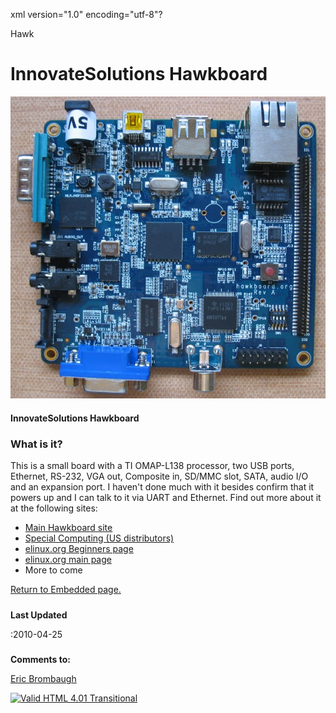 xml version="1.0" encoding="utf-8"?



Hawk




# InnovateSolutions Hawkboard


![Hawkboard](hawkboard.jpg)


#### InnovateSolutions Hawkboard


### What is it?


This is a small board with a TI OMAP-L138 processor, two USB ports, Ethernet,
RS-232, VGA out, Composite in, SD/MMC slot, SATA, audio I/O and an expansion
port. I haven't done much with it besides confirm that it powers up and I can
talk to it via UART and Ethernet. Find out more about it at the following sites:

* [Main Hawkboard site](http://hawkboard.org)
* [Special Computing (US distributors)](https://specialcomp.com/hawkboard/index.htm)
* [elinux.org Beginners page](http://elinux.org/Hawkboard/BeginnersGuide)
* [elinux.org main page](http://elinux.org/Hawkboard)
* More to come


[Return to Embedded page.](../index.html)
##### 
**Last Updated**


:2010-04-25
##### 
**Comments to:**


[Eric Brombaugh](mailto:ebrombaugh1@cox.net)

[![Valid HTML 4.01 Transitional](http://www.w3.org/Icons/valid-html401)](http://validator.w3.org/check?uri=referer)






